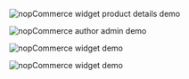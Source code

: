 ![nopCommerce widget product details demo](https://github.com/SalehGladius/nopCommerce/blob/master/Capture.PNG)

![nopCommerce author admin demo](https://github.com/SalehGladius/nopCommerce/blob/master/01.PNG)

![nopCommerce widget demo](https://github.com/SalehGladius/nopCommerce/blob/master/02.PNG)

![nopCommerce widget demo](https://github.com/SalehGladius/nopCommerce/blob/master/03.PNG)